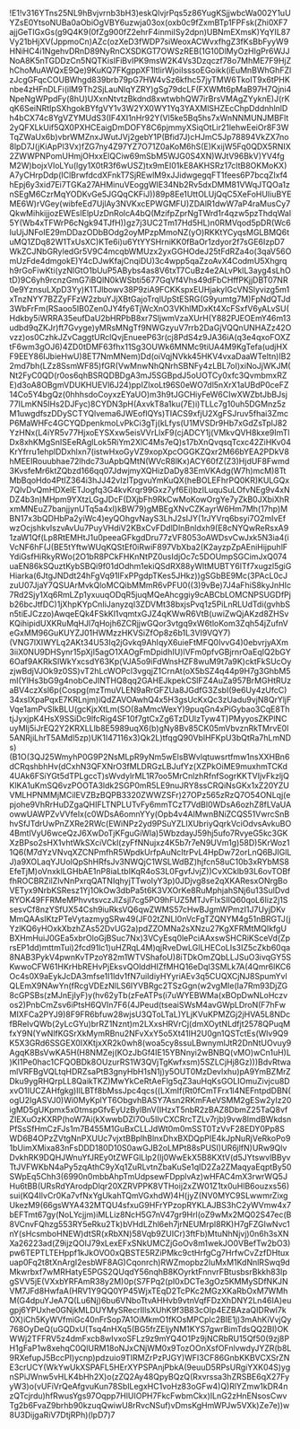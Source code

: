 !E1!v316YTns25NL9hBvjvrnb3bH3)eskQlvjrPqs5z86YugKSjjwbcWa002Y1uUYZsE0YtsoNUBa0aObiOgVBY6uzwja03ox(oxb0c9fZxmBTp1FPFsk(Zhi0XF7ajjGeTIGxGs(g9Q4K9(0fZg900fZ2ehrF4inmiISy2dpn)UBNmEXmsK)YqYIL87Vy21bHjXV(JppmoCn)AZc(ozXeD3fWDP7siWeoxACWvxfhgZ3fKsBbFyyW9HNiHC4i1NgehvDRnD89NyRnCXSDKGT7OWSzREB(1G10DlMyOzHlgPr6WJJNoA8K5nTGDDzCn5NQTKisIFiBvIPK9msW2K4Vs3Dzqczf78o7MhME7F9HjZhChoMuAWQxE9Qe)9KuKQ7FKgppXF1ltlirWjoiIsssoEGoikk(iEuMnBWhGhFZlzJcgGFqcCOUBWhgd839brb79pG7HW4vSz6kfhc57jyTMW6TkoIT9x6tPHKnbe4zHFnDLFi(ilM9Th2SjLauNlqYZRY)gSg79dcLF(FXWMt6pMaB97H7Qjni4NpeNgWPpdFy(8hU)UXxnNtvtzBkdnd8xwtwbhQW7irBrsVMAgZYyknE)J(rKqK6SeiNRtIpSXhgokBYfgVY1v3W2YX0WY1Yq3YAXMlSHZEcChpDddnhlnlDh4bCX74c8YgVZYMUdS3(IF4XI1nHr92Y(Vl5ke5Bq5hs7xWnNNMUNJMBFlt2yQFXLkUif5QX0PXHCEaigDmDOFY8C6pjmmyXSiqOtLir21lehwEeiOr8F3WTqZWaUx6b)vbrWMZnxJWutJVj2gebY1P(Bfid7J)cHJmC5Jp78894VkZX7no8lpD7J(jKiApPl3Vx)fZG7ny4Z97YZ7O71Z0aKoM6hS(E)KxijW5Fq0QDX5RNIX2ZWWPNPomUHmjOHxxElQCiw69mSbM5WJG0S4XN)WJtV96BkV)YV4fgM2W)bojxVloLYu(lgy1X0tR3f6wUSZ)tx9mEI01kE8AKHSRz17cltB8OKMoKX)A7yCHrpDdp(IClBrwfdcdXFnkT7SjREwlM9xJJidwgegqFT1fees6P7bcqZIxf4hEpj6y3xid7Ei7TGKa27AHMinuVEoggWIE34Nb2Rv5dxDMM81VWqJTQOa1znSEgM6CzrMqYODKvGe5JGQqCKFiJ))89p8Ee1UttOLUjQqC5XeFoHUIiuBYEME6W)rVGey(wibfeEd7UjlAy3NVKxcEPWGMFU)ZDAlR1dwW7aP4raMusCy7QkwMihkijjozEWEsIElpUzDnRolcA4bQ(MzifpZprNgTWrd1r4qzw5pzThdqWal5Y(Wb4xTFWrP6cNgk94TJfH))gz7j3UC2Tm17Hd5HL)n0RMVqod5pDR(Wc6IuUjJNFoIE29mDDazODbBOdg2oyMPzpMmoNZ(yO)RKKtYCyqsMGLBMQ6tuMQ1ZDq82W1TxUsXC)KTe6i)u6YtYYSHrniKK0fBaOr1zdyor2f7sGE6IzpD7WkZCJNbGRyledGr5V9C4mcqbWMUzx2yxGGHOdeJ25tFdRZa4o(3qaV56OmUzFde4dmgokE)Y4cDJwKfajCnqiDU)3c4wpp5qaZzoAvX4CodmU5Xhgrqh9rGoFiwKti(yzNlGtO1bUuP5ABybs4as8V6txT7CuBz4e2ALvPklL3ayg4sLhOtD)9C6yh9rcnzGmG7iBQlN0kWSbti5677GqVf4Vhs49dFbCHffPKjjDBT07NR0e9YznsuLXpD3Yy)K1TJlbowv38P9ziA9FCKKspxEUHjakyIGcVNSlyvizg5m1xTnzNYY7BZZyFFzW2zbuYJjXBtGajoTrqlUpStESRG(G9yumtg7M)FpNdQTJd3WbFrFm(RSaoo5IB0Zen0JY4fy6TjWcXnO3VKhlMDxKt4XcFSxfV6yALvSU(Hdkby5iWRRA35eufDaU2bHRPbB8xr7SljwmVzaXUrH(Y882PJEOEmY46m13udbd9qZKJr)ft7Gvyge)yMRsMNgTf9NWGzyuV7rrb2DaGjVQQnUNHAZz42Ovzz)os0CzhkJZvCaggtURclQvjEnueeP63r(cj8PdS4z9JA36iA(q3e4qxoFOXZtF6wm3gOJ6)4ZD0tDMF63fhx11Sg3OUWk6MNMc9tiUA4M9KgTefa(udjHXF9EEY86IJbieHwU)8ET7NmMNem)Dd(oiVqjNVkk45HKV4vxaDaaWTeItn)IB22md7bh(LZz8SsmWF85)fGR(VwMnwNhQNrhSBNFy4zLBL7oI)xiNoJjWKJM(Nt2FyC0QD(r0os6qhBSRQDBDgA3mJ5SGBpdJ5oUOTCy0xfc3QvmbmxRZE)d3oA8OBgmVDUKHUEVl6J24)ppIZlxoLt96S0eWO7dl5nXrX1aUBdP0ceFZ14Co5Y4bgQz(0hhhsdoCoyxzEYaUO)m3h9tJGCHiyFeW6CIwXWZbtJbBJsj77ILmKN5IHs2DJFyc)8CYDN3pH(AxvkT8a1ku(7E)i)TLLc7g10uh5DGMnz5zM1uwgdfszDDySCTYQlvema6JWEoflQYs)TIACS9xfjU2XgFSJruv5fhai3ZmcP6MaWHFc4GCYQDpenkmoLvPkCi3gTj(kLfys(U1MVSDr9Hb7xGdZsTplJ82YzHNx(L4iYR5v77HjxoEYSXxw5eisVVrLlxF9(cjADCY1j(VMkvQVH8kxe9ImTlDx8xhKMgSnISEeRAglLok5RiYm2XlC4Ms7eQ)s17bXnQvqsqTcxc42ZiHKv04KrYfrru1ehplDDxhlxn7(istwHxoGyVZ9xopXpcOGGKZQxr2M66bYEA2PDkV8hMEEIRouubhae72lhdc73uApbQMtN(WVcR8lKx)ACY60fZ(Z3)HjdUF8Fwmd3KvsfeMr6ktZQbzd166qq07JdwjmyXQHizDaDy83EmVKAdg(W7h)mcM)8TtMbBqoHdo4PtIZ364i3hJJ42vIzITpgvuYmKuQX(heBOLEFhrPQ0KR)KULGQx7QlvDvQmHDXelETJogfq3G4kvKrqr99Gxz7yf6Ei)bzILuquSuLOfvNEg9v4xNDZ4b3n)MHpm9YXtzLGgJDcF(DXjbFh9RkCwMoKowOrgYe7yZkB0JXbiXhRxmMNEuZ7banjjynUTq5a4xI)kBW79)gMBEgXNvCZKayrW6Hm7Mh(17hp)MBN17x3bQDHbPa2yiWc4)eyQOhgvNayS3LhJ2sIJY(1rJYVrq6bsyi7O2mIvEfwzOcjshkvIszvAvUu7PuyVHdiV2KBxCvFDdlDlnBnldxh9(E8cNYQwReRsxA91zaW1Qf(Lp8RtEMHtJ1u0peeaGFkgdDru77zVF8053oAWDsvCwJxk5N3ia4(iVcNF6hF(J(BE5tYftwWUqKQStEf0iRwiF897VbXba2(K2ayzpZpAEniHijpuhlFYdiGsfHiRkyRWo(2O1bR8PCkFHKnNtPZ0usIdjOc7c5DOUmpSGCimJxQ074uaEN86kSQuztKybSBQi9f01dOdhm1ekiQSdRX88yWltMUBTY6lTf7xugzl5giGHiarka(6JtgJNDdt24hFgVq91IFxPPgdpTKes5JHkz))gSGbBE9Mc(3PAcL0cJzuU07JjaY7QSUArMvkQloMCQibMMmR6vPFU0((3)9vBe)7J4aFhiS8kyJnHIc7Rd2Sjy1Xq6RmLZp1yxuuqODqR5juqMQeAhcggiy9cABCbLOMCNPSUGDfPjb26bcJtfDC)1jXhpKYpCnIiJanyzqI3ZDVMt38bxjsPvq1z5PiLnRLUdTdi(gvhbSn5tiEJCzzo)AwqeEQk4FSkKl1vqmtxGJZ4qKWwR6VtB(uwiZwQjAKzd8ZHSvKQihipidUXKRuMqHJl7qHojh6ZCRjjwGQor3vtgq9xW6tloKom3Zqh54jZufnVeGxMM96GuKUYZJ01HWMzzHKVSiZfOp8z6b1L3VI9VQY7)(VNG7lXIWYLq2AKt34U53Iq2jGvkq9AhIqyX6uieFtMFQ0IvvG4)0ebvrjyAXm3iiX0NU9DHSynr15pXjI5agO1XAOgFmDpidhIU)lVFm0pfvGBjrnrOaEqIQ2bGY6Oaf9AKRkSlWkYxcsdY63Kp(VJA5o9iFdWnsHZF8wuM9t7a9K)cktFkSUcOyzjwBdjVJOk9z0SS)vT2hLcWOPcl3vgqjZ1CrnAt(oX5bSZ4q44p9H7g3GhbM5mI(YlHs3bG9g4nobCeJINTHQ8qq2GAHEJkpekCSlFZ4AuZa957BrMGHtRUzaBV4czXsl6p(Cospg(mzTmuVLEN9aRrGFZUa8JGdfG3ZsbI(9e6Uy4zUfcC)34xsIXpaPqxE7KRLnjm)iQdZAVOAwhQ4x5H3gsUcKxQc3zUadu9vjN8QrYljFVqe1amPvSIkBLU(gcKjxXtLm(SO(8aMmcWexY)9puqGn4xPiGybao3CqE8ThtjJyxjpK4HsX9SSiDc9lfcRig4SF10f7gtCxZg6TzDUlzTyw4T)PMyyosZKPlNCuyMIj5iJrEQ2Y2KRXLLlb8E5989uqX6(b)gNy8Bv85CK05mVbvznRkTMrvE0l5ANRjiLhrT5AMdl5zp)UK1I47116x3)Qk2L)tfqgQ90VblHFKpU3bQtRa7hLmNDs)(B1O(3QJ25WmyhP0G9P2NsMLpR9yNm5wElsBWvlqtuwsrtfmw1nsXXHBn6dCRqshbhHv(dCxhN3QFXNrO3fMLDRGzLBJufYz(XZPkOiME9muxhmTCKd4UAk6FSiYGt5dTPLgccT)sWvdylrML1R7oo5MrCnlzhRfnfSogrKKTVIjvFkzljQKlKA1uKmSQ6vzPOOTA3ldk2SGP0mR5LE9nuJRY8ssCRQiNsGKx1xZ20YZUVMLHPNMMjMCilEVZBzBQPB3320ZWWZSFr)27OPz565zRzQ7O54ONLqj(epjohe9VhRrHuDZgaQHIFLTNPLUTvFy6mmTCzT7VdBl0WDsA6ozhZ8fLVaUAowwUAWPZvVVfeIx(c0WDsA6omnYYy(Opb4v4AIMwnBNiZCQS51VwrcSnBhvSfJTdrUwPnZXRe2RWc(EWiNPz2yd9PSuYZLlXUbriyQqrkVciOdvsAvkuBO4BmtIVyU6wceQzJ6XwDoTjKFguGiWla)5WbzdayJ59hj5ufo7RvyeG5kc3GKXzBPso2sHX1vhtWkSXciVCkl(zyFfNNujxz4K5b7r7eN9UVm1g)58D)5KrWoz11Q6(M7dYzVNvqXZCNPmfhR5WpdkUrfpAuNcItrPvL4HpDw72orLnQ6BJIGlLJ)a9XOLaqYJUolQpShHRfsJv3NWQjC1WSLWdBZ)hjfcn58uC10b3xRYbMS8EfeTjM)oVnxklLGHbAE1nP8iaLtbIKqR4oS3L0FgvfJvjZ))CvXCklb93L6ovTOBffhROCBRZilZlvNnPxrqQATNIqhyjTTwoIyY3p)0JDjvg8se2qXKAResxONrgBoVETyx9NrbKSResz1Yj1OkOw3dbPa5t6K3VXOrKe8RuMphjahSNj6u13SulDvdRYOK49FFRMeMPhvvtsvczJIZsjl7cg5PO9hFUZ5MTJvFIxSIIQ60qoL6Iiz2j1SsesvCf8nzYSfUX54Csh9iuRksVQ6qwZWMS57cHwBJgmWPmzI1J7UyjDKvMmQAAsIKtzPTeVytazmygSRw49(JF02tZNLI0nVcFgTZQNYM4g51nBRGTJ(jYzlKQ6yHOxkXbzhZAs52DvUG2a)pdZZOMNa2sXNzu27KgXFRMtMQIkfgUBXHmHuiJ0GEa5xbrOloGjBSuc7Nx)3VCyEsq0lePciAAxswSHCRiKSceVd(ZprsEP1dd)mttmTui)2fcd91lc1)uHZRqL4M)qjRveDwLGlLHECoLIs3IZ5cZkb60qa8NAB3PykV4pwnKvTPzoY82m1WTVShafoU)8iTDkOmZQbLLJSuO3ivqGY5SKwwoCFW61HKrHbREHvPjEksvQOlddHIZfMHQ16eDql3SMLk7A(4Qmr6lKC6Oc4s0X9aEykJcDA3mfse1I1ldv1fN7uiIdiyHYyriAEv3q5CUQXCjNJ8SpumYvlQLEmX9NAwYn(fRcgVDEzNlLS6IYVBRgc2TSzGgn(w2vgMIe(Ia7Rm93DjZG8cGPSBs(zMJnEjIyF)y(hv62yTb(zFeATPs(i7uWYEBWMa(xBOpDwNLoHczvos2)PnbCmZsv6iPtsH6QVIn7F6(4JPeud(tseaiSWsM4avGWpLDroN(F7hFwMIXFCa2PYJ9)8F9FR6bfuw28wjsU3QToLTaL)YLjKVuKPMZGj2jHVA5L8NDcfBReIvQWb(2yLcGYu)brRZ1Nznt)m2LXxsHRVrCj(dmXOytNLdfjt2578QPuqMfxY9N(YwNlfKGSrXkMymRBnu2NFvXxY5o5Xt41IH2U0gn1QSTctEs(Wlv9Q9K5X3GRd6SSGEX0IXKtjxXR2k0wh8(woa5cy8ssuLBwnymlJtR2DnNtUOvuy9AgqK8BsVwKA5H(H8NMZej(KOzJbGf4IE15YBNnyi2wBNBQ(vMO)wCn1uH)L)KI1Pe0hac1CFQOBDk8OUzurRS1W3QVjTgKwfxsm)5SZLCjHj8Gz)))BdvRtwamlVRFBgVQLtqHDRZsaPtB3gnyHbH1sN1j)y5OUT0MzDevlxhu)pA9YmBZMrZDku9ygRHQrpLL8QaikTKZ)MwYkCeRtAeFlg5qZ3auHqKsGOLIOmuZivjcu8DxvO1IUCZAHfgkg)IlLBTf8bMssJpc4qcs((LXmIf(Rt0fCmTFrx1l4NEFntpdDBN(ogU2IgASVJ0)Wi0MyKplYT6ObgvhBASY7Asn2RKmFAeVSMM2gESw2yIz20igMD5gUKpmx5x0tmspGfvEyUzBylBnV(IHzxT5nbR2zBAZ8DbmZ25TaQ8vfZIEXuOzKXRP(hoW7Ai(kXwwbDZl7Ou5IlvCXCRrcTZLv7rjb)9vw8ImdBWkdsnPfSsSfHmCzFJs1m7B455M1GuBxCLLJdWt0m0mSST0TzVvF28EDY0Pp8SWD6B4OPzZVtgNnPXUUc7vjxtBBplhBlnxDhxBXDQpPIE4kJpNuRjVeRkoPo91bUimXMixa83nFsDDD180D10S0awGJB2oLMPt88sPUSI)UR6jlfN)URw9QlvDvkhRK9DQHJWnuYfJREy0tZWFGlLlp2(Ij0WwEkX5B8KXtV(d5JYtswvlBByvTtJVFWKbN4aPy5zqAthC9yXq1ZuRLvtnZbaKuSe1qID2Za2ZMaqyaEqptBy50SWpEq5Chh3(6990n0mbbAhpTmUdpsewFDpplvAz)wHFAC4mX3rwrWQ5JHu6tBB(URsRdYArodpDlqr20XZRVPPK8VTHoij2xZW01Z1tx0uHlB6ouzxs56)sui(KQ4IlvCr0Ka7vfNxYgUkahTQmVGxhdW)4H(jyZ(NV0MYC9SLwwmrZixgUkezM9(66gsWYA432MTQU4sfxuG9HFrYPzopRYKLAJBS3hC2yWVmw4x7bEFTmt67gy(NoLYcjjm)iMLLiz8NcH5G7nV47gr9Hrl(oZ9wMx2MQ02S47ec(B8VCnvFQhzg553RY5eRku2Tk)bVHdLZhl6eh7jrNEUMrpl8RK)H7gFZGIwNvc1nY(sHcsmboHNEW)dtSR(xRbXN)58Vqb9ZUICr)3ftFb)MtuNhNjvj)0n6h3sXNXa26223ad(Z9ijzQOIJ79xLexEFxSNkUMCZjGoOv8m1wekJO0VBefTw2bO3)pw6TEPTLTEHppf1kJkOVO0xQBSTE5RZiPMkc9ctHrfgCg7HrfwCvZzfDHtuxuap0Fq2t8tXnArgI2esbWF8AG)Cqonrch)RWZmopbz2IuMxM1KdNnlRSwq9dMkwrbxf7wMRHatyE5PGS2QUqdY56nqhB8KOyrktFnnvrFBtusbsrBkkh83IpgSVV5jE(VXxbYRFAmR38y2M)0p(S7FPq2(pI0xDCTe3gOz5KMMySDfNKJNVM7JFd8HwfaA(HRV1Y9QQ0YP45WjxTEqD2TcPKc2MGzXKaRbOxM7WMhM(G4dpuYJeA7Q(Lu6Nj)6bu6VNboTtvAHHvb9vtnVqfFDzXhDNY2Ln46IA)eugpj6YPUxhe0GNjkMLDUYMySRecrIIlsXUhK9f3B83cOIp4EZBAzaQIDRwI7kOX)iCh5KyWVfmiGc40nFrSop7A1OiMkmO1fKOsMPCplc2BIE1j)3mAhKiVvjQy768OyDeQ(uGQDxU(Tsq4nHXq5(BG5frZEljyNM1KYS7gwrBimTdsQQ2BI)OKWWj2TFFRV5z4dmFxcb8wIvxoSFLz9z9mYQ4O1Pz9jNCRbRU15Qf50(9zj8PH1gFaP1w8xehqC0QlURM18oNJxCNjWM0x9TozOOnXsfOFnlvwdyJYZR(b8L9RXefupJ5BccPI)ycnp)pdzuio9TIRMZrPzPJGY)WFI3CF86GnbKKBVCXSrZNE3crUCY(WkYwUkXSPAFL5HErXYPSPAnjPbkA(9euuD5RPsURgiYXK04S)ygnSPiJWnw5vHLK4bHh2X)o(zZQ2Ay48QpyBQzQ(Rxvrssa3hZRSBE6qX27FyyW3)o(vUFiVrQeAfgvuKun78SbILegxHC1voHz83oGFw4)Q)RlYZmw1kDR4nzQTcjrdu)hfRwusYgs97Oqpp7HlUIOPH7FkcFwbmCkx)ILnG2zHnENsosCwvTg2b6FvaZ9brhb90kzuqQwiwU8rRvcNSuf)vDmsKgHmWPJw5VXk)Ze7e))w8U3DijgaRiV7DtjRPh)(lpD7)7
